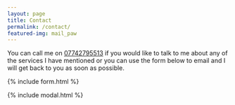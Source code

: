 ```yaml
---
layout: page
title: Contact
permalink: /contact/
featured-img: mail_paw
---
```


You can call me on <a href="tel:07742795513">07742795513</a> if you would like to talk to me about any of the services I have mentioned or you can use the form below to email and I will get back to you as soon as possible.

{% include form.html %}

{% include modal.html %}
